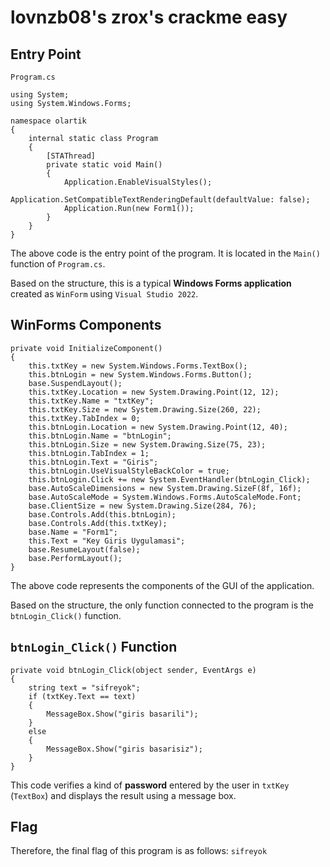 # lovnzb08's zrox's crackme easy

## Entry Point
`Program.cs`
```CSharp
using System;
using System.Windows.Forms;

namespace olartik
{
	internal static class Program
	{
		[STAThread]
		private static void Main()
		{
			Application.EnableVisualStyles();
			Application.SetCompatibleTextRenderingDefault(defaultValue: false);
			Application.Run(new Form1());
		}
	}
}
```

The above code is the entry point of the program. It is located in the `Main()` function of `Program.cs`.

Based on the structure, this is a typical **Windows Forms application** created as `WinForm` using `Visual Studio 2022`.

## WinForms Components
```CSharp
private void InitializeComponent()
{
    this.txtKey = new System.Windows.Forms.TextBox();
    this.btnLogin = new System.Windows.Forms.Button();
    base.SuspendLayout();
    this.txtKey.Location = new System.Drawing.Point(12, 12);
    this.txtKey.Name = "txtKey";
    this.txtKey.Size = new System.Drawing.Size(260, 22);
    this.txtKey.TabIndex = 0;
    this.btnLogin.Location = new System.Drawing.Point(12, 40);
    this.btnLogin.Name = "btnLogin";
    this.btnLogin.Size = new System.Drawing.Size(75, 23);
    this.btnLogin.TabIndex = 1;
    this.btnLogin.Text = "Giris";
    this.btnLogin.UseVisualStyleBackColor = true;
    this.btnLogin.Click += new System.EventHandler(btnLogin_Click);
    base.AutoScaleDimensions = new System.Drawing.SizeF(8f, 16f);
    base.AutoScaleMode = System.Windows.Forms.AutoScaleMode.Font;
    base.ClientSize = new System.Drawing.Size(284, 76);
    base.Controls.Add(this.btnLogin);
    base.Controls.Add(this.txtKey);
    base.Name = "Form1";
    this.Text = "Key Giris Uygulamasi";
    base.ResumeLayout(false);
    base.PerformLayout();
}
```

The above code represents the components of the GUI of the application.

Based on the structure, the only function connected to the program is the `btnLogin_Click()` function.

## `btnLogin_Click()` Function
```CSharp
private void btnLogin_Click(object sender, EventArgs e)
{
    string text = "sifreyok";
    if (txtKey.Text == text)
    {
        MessageBox.Show("giris basarili");
    }
    else
    {
        MessageBox.Show("giris basarisiz");
    }
}
```

This code verifies a kind of **password** entered by the user in `txtKey` (`TextBox`) and displays the result using a message box.

## Flag
Therefore, the final flag of this program is as follows: `sifreyok`